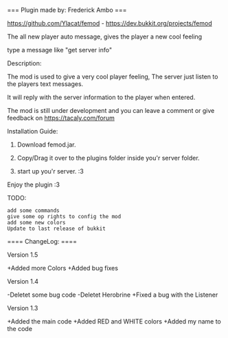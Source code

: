 === Plugin made by: Frederick Ambo ===

https://github.com/Ylacat/femod - https://dev.bukkit.org/projects/femod

The all new player auto message, gives the player a new cool feeling

type a message like "get server info"

 

Description:

The mod is used to give a very cool player feeling, The server just listen to the players text messages.

It will reply with the server information to the player when entered.

 

The mod is still under development and you can leave a comment or give feedback on https://tacaly.com/forum

 

Installation Guide:

1. Download femod.jar.

2. Copy/Drag it over to the plugins folder inside you'r server folder.

3. start up you'r server. :3

Enjoy the plugin :3

 

TODO:

    add some commands
    give some op rights to config the mod
    add some new colors
    Update to last release of bukkit

==== ChangeLog: ====

Version 1.5

+Added more Colors +Added bug fixes

Version 1.4

-Deletet some bug code -Deletet Herobrine +Fixed a bug with the Listener

Version 1.3

+Added the main code +Added RED and WHITE colors +Added my name to the code
